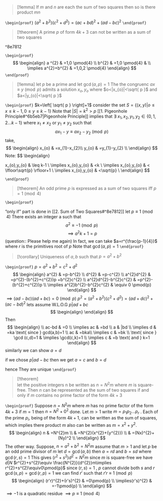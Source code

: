 
>[!lemma] 
>If $m$ and $n$ are each the sum of two squares then so is there product $mn$

`\begin{proof}`
$\left( a ^{2}+b^{2} \right)\left( c^{2}+d^{2} \right)=(ac + bd)^{2} + (ad-bc)^{2}$
`\end{proof}`
>[!theorem]
>A prime $p$ of form $4k+3$ can not be written as a sum of two squares

^8e7812

`\begin{proof}`
$$
\begin{align}
a ^{2} & =1,0 \pmod{4} \\
b^{2} & =1,0 \pmod{4} & \\
\implies a^{2}+b^{2} & =1,0,2 \pmod{4}
\end{align}
$$
`\end{proof}`

>[!lemma]
>let $p$ be a prime and let $\gcd(a,p)=1$ 
>The the congruenc
>$ax\equiv y \pmod{p}$
>admits a solution $x_{o},y_{o}$ where 
>$o<|x_{o}|<\sqrt{ p }$ and $a<|y_{o}|<\sqrt{ p }$

`\begin{proof}`
$k=\left[ \sqrt{ p } \right]+1$
consider the set
$S=\left\{ (x,y)|o\leq x\leq k-1,0\leq y\leq k-1 \right\}$
Note that $|S|=k^{2}>p$
[[1. Pigeonhole Principle#^6b5eb7|Pigeonhole Principle]] implies that
$\exists \ x_{1},x_{2},y_{1},y_{2} \in \left\{ 0,1,2\dots k-1 \right\}$ where $x_{1} \not= x_{2}$ or $y_{1}\neq y_{2}$ such that
$$
ax_{1}-y\equiv ax_{2}-y_{2} \pmod{p}
$$
take,
$$
\begin{align}
x_{o} & =x_{1}-x_{2}\\
y_{o} & =y_{1}-y_{2} \\
\end{align}
$$
Note: 
$$
\begin{align}


x_{o},y_{o}  & \leq k-1  \\
\implies x_{o},y_{o} & <k \\
\implies x_{o},y_{o} & < \lfloor\sqrt{p} \rfloor+1 \\
\implies x_{o},y_{o} & <\sqrt{p} \\
\end{align}
$$

`\end{proof}`


>[!theorem]
>An odd prime $p$ is expressed as a sum of two squares iff 
>$p=1\pmod{4}$

`\begin{proof}`


“only if” part is done in [[2. Sum of Two Squares#^8e7812]] 
let $p\equiv 1 \pmod{4}$ There exists an integer a such that 
$$
a ^{2} \equiv -1 \pmod{p}
$$
$$
\implies a^{2}k+1=p
$$
(question:: Please help me again) 
In fact, we can take $a=r^{\frac{p-1}{4}}$ where $r$ is the primitives root of $p$ 
Note that $\gcd(a,p)=1$ 
`\end{proof}`

>[!corollary] Uniqueness of $a,b$ such that $p=a^{2}+b^{2}$

`\begin{proof}`
$p=a^{2}+b ^{2}=c^{2}+d^{2}$
$$
\begin{align}
a^{2} & =p-b^{2} \\
d^{2} & =p-c^{2} \\
a^{2}d^{2} & =p^{2}-(b^{2}+c^{2})p +b^{2}c^{2} \\
a^{2}d^{2}-b^{2}c^{2} & =p^{2}-(b^{2}+c^{2})p  \\
\implies a^{2}b^{2}-b^{2}c^{2} & \equiv 0 \pmod{p}
\end{align}
$$
$\implies (ad-bc)(ad+bc)=0 \pmod{p}$
$p^{2}=(a^{2}+b^{2})(c^{2}+d^{2})=(ad+dc)^{2}+(ac-bd)^{2}$
lets assume W.L.O.G $p|ad+bc$ 
$$
\begin{align}
\end{align}
$$
Then
$$
\begin{align} \\
ac-bd & =0 \\
\implies ac & =bd \\
a & |bd  \\
\implies d & =ka \text{ since } gcd(a,b)=1 \\
ac & =bka\\
\implies c & =bk  \\
\text{ since } \gcd (c,d)=1 & \implies \gcd(c,k)=1 \\
\implies c & =b \text{ and } k=1
\end{align}
$$
similarly we can show $a=d$ 

if we chose $p|ad-bc$ then we get $a=c$ and $b=d$ 

hence They are unique
`\end{proof}`



>[!theorem]  
>let the positive integers n be written as $n=N^{2}m$ where $m$ is square-free. Then $n$ can be represented as the sum of two squares if and only if $m$ contains no prime factor of the form $4k+3$

`\begin{proof}`
Suppose $n=N^{2}m$ where $m$ has no prime factor of the form $4k+3$ if $m=1$ then $n=N^{2}+0^{2}$ done.
Let $m>1$ write $m=p_{1}p_{2}\dots p_{r}$ .
Each of the prime $p_{i}$, being of the form $4k+1$, can be written as the sum of squares,
which implies there product $m$ also can be written as $m=x^{2}+y^{2}$.
$$
\begin{align}
	n & =N^{2}m  \\
 & =N^{2}(x^{2}+{y^{2}}) \\
 & =(Nx)^{2}+(Ny)^2 \\
\end{align}
$$
The other way.
Suppose,
$n=a^2+b^{2}=N^{2}m$ 
assume that $m>1$ and let $p$ be an odd prime divisor of $m$ 
let $d=\gcd(a,b)$ then 
$a=rd$ and $b=sd$ where $\gcd(r,s)=1$
This gives $(r^{2}+s^{2})d^{2}=N^{2}m$ 
since $m$ is square-free we have $d|N$ 
$r^{2}+s^{2}\equiv \frac{N^{2}}{d^{2}}m\implies r^{2}+s^{2}\equiv0\pmod{p}$
since $(r,s)=1$ , $p$ cannot divide both $s$ and $r$ 
$\gcd(s,p)=\gcd (r,p)=1$
we can find $r'$ such that $r'r\equiv 1 \pmod{p}$
$$
\begin{align}
(r'r)^{2}+(r's)^{2} & =0\pmod{p} \\
\implies(r's)^{2} & =-1\pmod{p} \\
\end{align}
$$
$\implies -1\text{ is a quadratic residue }$
$\implies p\equiv {1}\pmod{4}$

